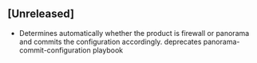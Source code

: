 ## [Unreleased]
  - Determines automatically whether the product is firewall or panorama and commits the configuration accordingly. deprecates panorama-commit-configuration playbook
